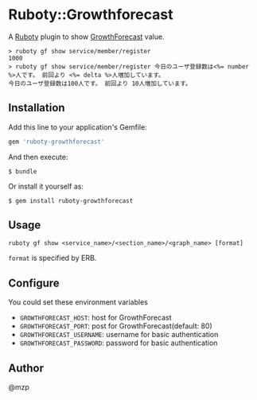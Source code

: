 # Ruboty::Growthforecast

A [Ruboty](https://github.com/r7kamura/ruboty) plugin to show [GrowthForecast](http://kazeburo.github.io/GrowthForecast/) value.

```
> ruboty gf show service/member/register
1000
> ruboty gf show service/member/register 今日のユーザ登録数は<%= number %>人です。 前回より <%= delta %>人増加しています。
今日のユーザ登録数は100人です。 前回より 10人増加しています。
```


## Installation

Add this line to your application's Gemfile:

```ruby
gem 'ruboty-growthforecast'
```

And then execute:

    $ bundle

Or install it yourself as:

    $ gem install ruboty-growthforecast

## Usage

```
ruboty gf show <service_name>/<section_name>/<graph_name> [format]
```

`format` is specified by ERB.

## Configure
You could set these environment variables

 * `GROWTHFORECAST_HOST`: host for GrowthForecast
 * `GROWTHFORECAST_PORT`: post for GrowthForecast(default: 80)
 * `GROWTHFORECAST_USERNAME`: username for basic authentication
 * `GROWTHFORECAST_PASSWORD`: password for basic authentication

## Author

@mzp
